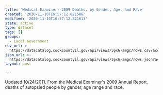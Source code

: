 ```yaml
---
title: 'Medical Examiner--2009 Deaths, by Gender, Age, and Race'
created: '2020-11-10T16:57:12.821586'
modified: '2020-11-10T16:57:12.821613'
state: active
type: dataset
tags: []
groups:
  - Local Government
csv_url: >-
  https://datacatalog.cookcountyil.gov/api/views/5px6-amgc/rows.csv?accessType=DOWNLOAD
json_url: >-
  https://datacatalog.cookcountyil.gov/api/views/5px6-amgc/rows.json?accessType=DOWNLOAD
layout: post

---
```

Updated 10/24/2011.  From the Medical Examiner's 2009 Annual Report, deaths of autopsied people by gender, age range and race.
